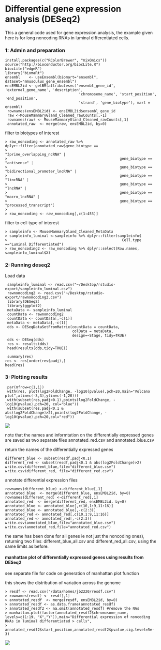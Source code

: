 # Differential gene expression analysis (DESeq2)

This a general code used for gene expression analysis, the example given here is for long noncoding RNAs in luminal differentiated cells.
### 1: Admin and preparation
```
install.packages(c("RColorBrewer", "mixOmics"))
source("http://bioconductor.org/biocLite.R")
biocLite("edgeR")
library("biomaRt")
ensembl    <- useEnsembl(biomart="ensembl", dataset="mmusculus_gene_ensembl")
ensEMBL2id <- getBM(attributes=c('ensembl_gene_id', 'external_gene_name', 'description',
                                  'chromosome_name', 'start_position', 'end_position', 
                                  'strand', 'gene_biotype'), mart = ensembl)  
 rownames(ensEMBL2id) <- ensEMBL2id$ensembl_gene_id
 raw <-MouseMammaryGland_Cleaned_rawCounts[,-1]
 rownames(raw) <- MouseMammaryGland_Cleaned_rawCounts[,1]
 annotated_raw  <- merge(raw, ensEMBL2id, by=0)
```
filter to biotypes of interest 
```
> raw_noncoding <- annotated_raw %>% dplyr::filter(annotated_raw$gene_biotype == 
>                                                    "3prime_overlapping_ncRNA" |
>                                                    gene_biotype == "antisense" |
>                                                    gene_biotype == "bidirectional_promoter_lncRNA" |
>                                                    gene_biotype == "lincRNA" |
>                                                    gene_biotype == "lncRNA" |
>                                                    gene_biotype == "macro_lncRNA" |
>                                                    gene_biotype ==  "processed_transcript")
> 
> raw_noncoding <- raw_noncoding[,c(1:453)] 
```
filter to cell type of interest
```
> sampleinfo <- MouseMammaryGland_Cleaned_MetaData
> sampleinfo_luminal <-sampleinfo %>% dplyr::filter(sampleinfo$
>                                                     Cell.type =="Luminal Differentiated")
> raw_noncoding2 <- raw_noncoding %>% dplyr::select(Row.names, sampleinfo_luminal$X)
```
### 2: Running deseq2

Load data
```
 sampleinfo_luminal <- read.csv("~/Desktop/rstudio-export/sampleinfo_luminal.csv")
 rawnoncoding2 <- read.csv("~/Desktop/rstudio-export/rawnoncoding2.csv")
 library(DESeq2)
 library(ggplot2)
 metaData <- sampleinfo_luminal
 countData <- rawnoncoding2
 countData <- countData[,-c(1)]
 metaData <- metaData[,-c(1)]
 dds <- DESeqDataSetFromMatrix(countData = countData, 
                               colData = metaData,
                               design=~Stage, tidy=TRUE)
 dds <- DESeq(dds)
 res <- results(dds)
 head(results(dds,tidy=TRUE))

 summary(res)
res <- res[order(res$padj),]
head(res)
```
### 3: Plotting results
```
 par(mfrow=c(1,1))
 with(res, plot(log2FoldChange, -log10(pvalue),pch=20,main="Volcano plot",xlim=c(-3,3),ylim=c(-1,20)))
 with(subset(res,padj<0.1),points(log2FoldChange, -log10(pvalue),pch=20, col="blue"))
 with(subset(res,padj<0.1 & abs(log2FoldChange)>2),points(log2FoldChange, -log10(pvalue),pch=20,col="red"))
```
![](https://github.com/AFS-Part-II-Projects/Jemima_Becker/blob/main/images/volcano_plot.png)

note that the names and informtation on the differentially expressed genes are saved as two separate files annotated_red.csv and annotated_blue.csv

return the names of the differentially expressed genes
```
different_blue <- subset(resdf,padj<0.1)
different_red <- subset(resdf,padj<0.1 & abs(log2FoldChange)>2)
write.csv(different_blue,file="different_blue.csv")
write.csv(different_red, file="different_red.csv")
```
annotate differential expression files
```
rownames(different_blue) <-different_blue[,1]
annotated_blue  <- merge(different_blue, ensEMBL2id, by=0)
rownames(different_red) <-different_red[,1]
annotated_red  <- merge(different_red, ensEMBL2id, by=0)
annotated_blue <- annotated_blue[,c(10,1:9,11:16)]
annotated_blue <- annotated_blue[,-c(2:3)]
annotated_red <- annotated_red[,c(10,1:9,11:16)]
annotated_red <- annotated_red[,-c(2:3)]
write.csv(annotated_blue,file="annotated_blue.csv")
write.csv(annotated_red,file="annotated_red.csv")
```
the same has been done for all genes ie not just the noncoding ones), returning two files: different_blue_all.csv and different_red_all.csv, using the same limits as before.

#### manhattan plot of differentially expressed genes using results from DESeq2

see separate file for code on generation of manhattan plot function

this shows the distribution of variation across the genome
```
> resdf <- read.csv("/data/homes/jb2220/resdf.csv")
> rownames(resdf) <- resdf[,1]
> annotated_resdf  <- merge(resdf, ensEMBL2id, by=0)
> annotated_resdf <- as.data.frame(annotated_resdf)
> annotated_resdf2 <- na.omit(annotated_resdf) #remove the NAs
> manhattan.plot(factor(annotated_resdf2$chromosome_name, levels=c(1:19, "X","Y")),main="Differential expression of noncoding RNAs in luminal differentiated > cells",
>                annotated_resdf2$start_position,annotated_resdf2$pvalue,sig.level=5e-3)
```
![](https://github.com/AFS-Part-II-Projects/Jemima_Becker/blob/main/images/Screenshot%202021-02-11%20at%2010.17.25.png)

